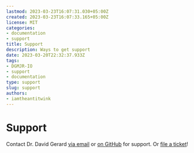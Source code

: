```yaml
---
lastmod: 2023-03-23T16:07:31.030+05:00Z
created: 2023-03-23T16:07:33.165+05:00Z
license: MIT
categories:
- documentation
- support
title: Support
description: Ways to get support
date: 2023-03-20T22:32:37.933Z
tags:
- DGMJR-IO
- support
- documentation
type: support
slug: support
authors:
- iamtheantitwink
---
```


# Support

Contact Dr. David Gerard [via email](david@mymoc.social) or [on GitHub](https://github.com/mocsocialclub) for support.  Or [file a ticket](https://mymoc.social/github/issues)!
